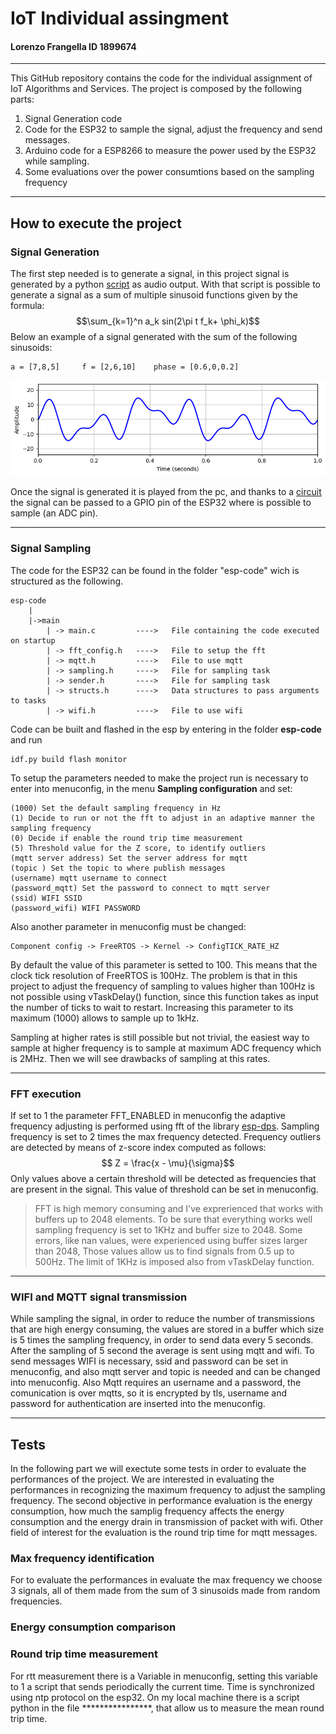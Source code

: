 # IoT Individual assingment
#### Lorenzo Frangella ID 1899674
---
This GitHub repository contains the code for the individual assignment of IoT Algorithms and Services.
The project is composed by the following parts:

1. Signal Generation code
2. Code for the ESP32 to sample the signal, adjust the frequency and send messages.
3. Arduino code for a ESP8266 to measure the power used by the ESP32 while sampling.
4. Some evaluations over the power consumtions based on the sampling frequency

---

## How to execute the project

### Signal Generation

The first step needed is to generate a signal, in this project signal is generated by a python [script](https://github.com/LorenzoFrangella/Individual-assignment-1899674-iot/blob/main/signal_generation.ipynb) as audio output.
With that script is possible to generate a signal as a sum of multiple sinusoid functions given by the formula:
$$\sum_{k=1}^n a_k sin(2\pi t f_k+ \phi_k)$$
Below an example of a signal generated with the sum of the following sinusoids:

    a = [7,8,5]     f = [2,6,10]    phase = [0.6,0,0.2]


<p align="center">
  <img src="img/plots/signal_plot.png" />
</p>


Once the signal is generated it is played from the pc, and thanks to a [circuit](https://forum.arduino.cc/t/how-to-read-data-from-audio-jack/458301/3) the signal can be passed to a GPIO pin
of the ESP32 where is possible to sample (an ADC pin). 

---

### Signal Sampling
The code for the ESP32 can be found in the folder "esp-code" wich is structured as the following.

    esp-code
        |
        |->main
            | -> main.c         ---->   File containing the code executed on startup 
            | -> fft_config.h   ---->   File to setup the fft
            | -> mqtt.h         ---->   File to use mqtt
            | -> sampling.h     ---->   File for sampling task
            | -> sender.h       ---->   File for sampling task
            | -> structs.h      ---->   Data structures to pass arguments to tasks
            | -> wifi.h         ---->   File to use wifi

Code can be built and flashed in the esp by entering in the folder **esp-code** and run

    idf.py build flash monitor

To setup the parameters needed to make the project run is necessary to enter into menuconfig, 
in the menu **Sampling configuration** and set:
    
    (1000) Set the default sampling frequency in Hz
    (1) Decide to run or not the fft to adjust in an adaptive manner the sampling frequency
    (0) Decide if enable the round trip time measurement
    (5) Threshold value for the Z score, to identify outliers
    (mqtt server address) Set the server address for mqtt
    (topic ) Set the topic to where publish messages
    (username) mqtt username to connect
    (password_mqtt) Set the password to connect to mqtt server
    (ssid) WIFI SSID
    (password_wifi) WIFI PASSWORD

Also another parameter in menuconfig must be changed:

    Component config -> FreeRTOS -> Kernel -> ConfigTICK_RATE_HZ

By default the value of this parameter is setted to 100. This means that the clock tick resolution of
FreeRTOS is 100Hz. The problem is that in this project to adjust the frequency of sampling to values 
higher than 100Hz is not possible using vTaskDelay() function, since this function takes as input the 
number of ticks to wait to restart. Increasing this parameter to its maximum (1000) allows to sample
up to 1kHz.

Sampling at higher rates is still possible but not trivial, the easiest way to sample at higher frequency
is to sample at maximum ADC frequency which is 2MHz. Then we will see drawbacks of sampling at this rates.

---

### FFT execution

If set to 1 the parameter FFT_ENABLED in menuconfig the adaptive frequency adjusting is performed using 
fft of the library [esp-dps](https://github.com/espressif/esp-dsp/tree/master). Sampling frequency is set 
to 2 times the max frequency detected. Frequency outliers are detected by means of z-score index computed as
follows:
$$ Z = \frac{x - \mu}{\sigma}$$
Only values above a certain threshold will be detected as frequencies that are present in the signal.
This value of threshold can be set in menuconfig.

> FFT is high memory consuming and I've exprerienced that works with buffers up to 2048 elements.
> To be sure that everything works well sampling frequency is set to 1KHz and buffer size to 2048.
> Some errors, like nan values, were experienced using buffer sizes larger than 2048, Those values allow us to 
> find signals from 0.5 up to 500Hz. The limit of 1KHz is imposed also from vTaskDelay function.

---

### WIFI and MQTT signal transmission 

While sampling the signal, in order to reduce the number of transmissions that are high energy consuming, the values are stored
in a buffer which size is 5 times the sampling frequency, in order to send data every 5 seconds. After the sampling of 5 second 
the average is sent using mqtt and wifi.
To send messages WIFI is necessary, ssid and password can be set in menuconfig, and also mqtt server and topic is needed and 
can be changed into menuconfig.
Also Mqtt requires an username and a password, the comunication is over mqtts, so it is encrypted by tls, username and password for 
authentication are inserted into the menuconfig.

---

## Tests

In the following part we will exectute some tests in order to evaluate the performances of the project. We are interested 
in evaluating the performances in recognizing the maximum frequency to adjust the sampling frequency. The second objective in
performance evaluation is the energy consumption, how much the samplig frequency affects the energy consumption and the energy drain
in transmission of packet with wifi. Other field of interest for the evaluation is the round trip time for mqtt messages.

### Max frequency identification

For to evaluate the performances in evaluate the max frequency we choose 3 signals, all of them made from the sum of 3 sinusoids made
from random frequencies. 


### Energy consumption comparison


### Round trip time measurement
For rtt measurement there is a Variable in menuconfig, setting this variable to 1 a script that sends periodically the current time. Time is synchronized using ntp protocol on the esp32. On my local machine there is a script python in the file ****************, that allow us to
measure the mean round trip time.
